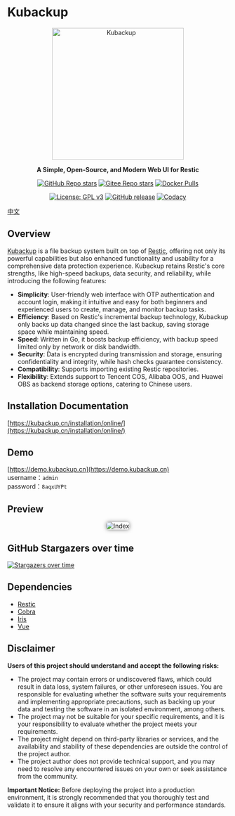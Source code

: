 # Kubackup

<p align="center"><a href="https://kubackup.cn" target="_blank"><img src="https://cos.kubackup.cn/img/kubackup-bar.png" alt="Kubackup" width="300" /></a></p>
<p align="center"><b>A Simple, Open-Source, and Modern Web UI for Restic</b></p>
<p align="center">
  <a href="https://github.com/kubackup/kubackup" target="_blank"><img alt="GitHub Repo stars" src="https://img.shields.io/github/stars/kubackup/kubackup?style=flat&logo=github"></a>
  <a href="https://gitee.com/kubackup/kubackup" target="_blank" style="padding-top: 5px"><img alt="Gitee Repo stars" src="https://gitee.com/kubackup/kubackup/badge/star.svg?theme=dark"></a>
  <a href="https://hub.docker.com/r/kubackup/kubackup"><img src="https://img.shields.io/docker/pulls/kubackup/kubackup" alt="Docker Pulls"/></a>
</p>
<p align="center">
  <a href="https://www.gnu.org/licenses/gpl-3.0.html" target="_blank"><img src="https://shields.io/github/license/kubackup/kubackup?color=%231890FF" alt="License: GPL v3"></a>
  <a href="https://github.com/kubackup/kubackup/releases"><img src="https://img.shields.io/github/v/release/kubackup/kubackup" alt="GitHub release"></a>
  <a href="https://app.codacy.com/gh/kubackup/kubackup/dashboard?utm_source=gh&utm_medium=referral&utm_content=&utm_campaign=Badge_grade"><img src="https://app.codacy.com/project/badge/Grade/8e1a63fabe8b441cb31d5a70bd0291be" alt="Codacy"/></a>
</p>

[中文](README.md)

## Overview

[Kubackup](https://kubackup.cn) is a file backup system built on top of [Restic](https://github.com/restic/restic),
offering not only its powerful capabilities but also enhanced functionality and usability for a comprehensive data
protection experience. Kubackup retains Restic's core strengths, like high-speed backups, data security, and
reliability, while introducing the following features:

- **Simplicity**: User-friendly web interface with OTP authentication and account login, making it intuitive and easy
  for both beginners and experienced users to create, manage, and monitor backup tasks.
- **Efficiency**: Based on Restic's incremental backup technology, Kubackup only backs up data changed since the last
  backup, saving storage space while maintaining speed.
- **Speed**: Written in Go, it boosts backup efficiency, with backup speed limited only by network or disk bandwidth.
- **Security**: Data is encrypted during transmission and storage, ensuring confidentiality and integrity, while hash
  checks guarantee consistency.
- **Compatibility**: Supports importing existing Restic repositories.
- **Flexibility**: Extends support to Tencent COS, Alibaba OOS, and Huawei OBS as backend storage options, catering to
  Chinese users.

## Installation Documentation

[https://kubackup.cn/installation/online/](https://kubackup.cn/installation/online/)


## Demo

[https://demo.kubackup.cn](https://demo.kubackup.cn)  
username：```admin  ```  
password：```8aqxUYPt```

## Preview

<p align="center">
    <img style="box-shadow: 0 0 10px rgba(0,0,0,0.5);border-radius: 5px;" src="https://cos.kubackup.cn/img/index.png" alt="Index"/>
</p>

## GitHub Stargazers over time

[![Stargazers over time](https://starchart.cc/kubackup/kubackup.svg?variant=light)](https://starchart.cc/kubackup/kubackup)

## Dependencies

- [Restic](https://github.com/restic/restic)
- [Cobra](https://github.com/spf13/cobra)
- [Iris](https://github.com/kataras/iris)
- [Vue](https://github.com/vuejs/vue)

## Disclaimer

**Users of this project should understand and accept the following risks:**

- The project may contain errors or undiscovered flaws, which could result in data loss, system failures, or other
  unforeseen issues. You are responsible for evaluating whether the software suits your requirements and implementing
  appropriate precautions, such as backing up your data and testing the software in an isolated environment, among
  others.
- The project may not be suitable for your specific requirements, and it is your responsibility to evaluate whether the
  project meets your requirements.
- The project might depend on third-party libraries or services, and the availability and stability of these
  dependencies are outside the control of the project author.
- The project author does not provide technical support, and you may need to resolve any encountered issues on your own
  or seek assistance from the community.

**Important Notice:** Before deploying the project into a production environment, it is strongly recommended that you
thoroughly test and validate it to ensure it aligns with your security and performance standards.
